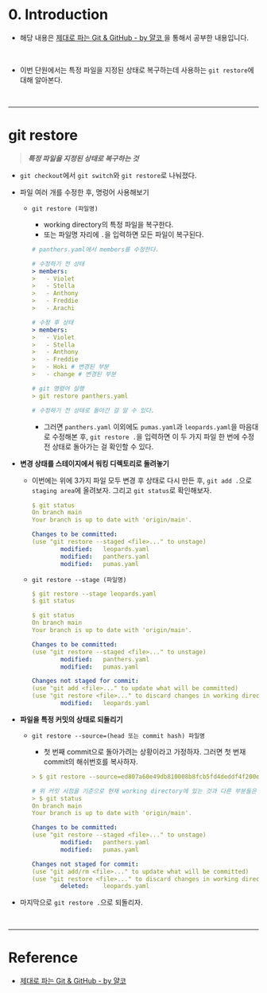 # 0. Introduction

- 해당 내용은 [제대로 파는 Git & GitHub - by 얄코 ](https://www.inflearn.com/course/%EC%A0%9C%EB%8C%80%EB%A1%9C-%ED%8C%8C%EB%8A%94-%EA%B9%83/dashboard)을 통해서 공부한 내용입니다.

<br>

- 이번 단원에서는 특정 파일을 지정된 상태로 복구하는데 사용하는 `git restore`에 대해 알아본다.

<br>

---

# git restore

> **_특정 파일을 지정된 상태로 복구하는 것_**

- `git checkout`에서 `git switch`와 `git restore`로 나눠졌다.

- 파일 여러 개를 수정한 후, 명렁어 사용해보기

  - `git restore (파일명)`

    - working directory의 특정 파일을 복구한다.
    - 또는 파일명 자리에 `.`을 입력하면 모든 파일이 복구된다.

    ```yml
    # panthers.yaml에서 members를 수정한다.

    # 수정하기 전 상태
    > members:
    >   - Violet
    >   - Stella
    >   - Anthony
    >   - Freddie
    >   - Arachi

    # 수정 후 상태
    > members:
    >   - Violet
    >   - Stella
    >   - Anthony
    >   - Freddie
    >   - Hoki # 변경된 부분
    >   - change # 변경된 부분

    # git 명령어 실행
    > git restore panthers.yaml

    # 수정하기 전 상태로 돌아간 걸 알 수 있다.
    ```

    - 그러면 `panthers.yaml` 이외에도 `pumas.yaml`과 `leopards.yaml`을 마음대로 수정해본 후, `git restore .`을 입력하면 이 두 가지 파일 한 번에 수정 전 상태로 돌아가는 걸 확인할 수 있다.

- **변경 상태를 스테이지에서 워킹 디렉토리로 돌려놓기**

  - 이번에는 위에 3가지 파일 모두 변경 후 상태로 다시 만든 후, `git add .`으로 `staging area`에 올려보자. 그리고 `git status`로 확인해보자.

    ```yml
    $ git status
    On branch main
    Your branch is up to date with 'origin/main'.

    Changes to be committed:
    (use "git restore --staged <file>..." to unstage)
            modified:   leopards.yaml
            modified:   panthers.yaml
            modified:   pumas.yaml
    ```

  - `git restore --stage (파일명)`

    ```yml
    $ git restore --stage leopards.yaml
    $ git status

    $ git status
    On branch main
    Your branch is up to date with 'origin/main'.

    Changes to be committed:
    (use "git restore --staged <file>..." to unstage)
            modified:   panthers.yaml
            modified:   pumas.yaml

    Changes not staged for commit:
    (use "git add <file>..." to update what will be committed)
    (use "git restore <file>..." to discard changes in working directory)
            modified:   leopards.yaml
    ```

- **파일을 특정 커밋의 상태로 되돌리기**

  - `git restore --source=(head 또는 commit hash) 파일명`

    - 첫 번째 commit으로 돌아가려는 상황이라고 가정하자. 그러면 첫 번재 commit의 해쉬번호를 복사하자.

    ```yml
    > $ git restore --source=ed807a60e49db810008b8fcb5fd4deddf4f200ec leopards.yaml

    # 위 커밋 시점을 기준으로 현재 working directory에 있는 것과 다른 부분들은 수정된 부분으로 인식된다.
    > $ git status
    On branch main
    Your branch is up to date with 'origin/main'.

    Changes to be committed:
    (use "git restore --staged <file>..." to unstage)
            modified:   panthers.yaml
            modified:   pumas.yaml

    Changes not staged for commit:
    (use "git add/rm <file>..." to update what will be committed)
    (use "git restore <file>..." to discard changes in working directory)
            deleted:    leopards.yaml
    ```

- 마지막으로 `git restore .`으로 되돌리자.

<br>

---

# Reference

- [제대로 파는 Git & GitHub - by 얄코](https://www.inflearn.com/course/%EC%A0%9C%EB%8C%80%EB%A1%9C-%ED%8C%8C%EB%8A%94-%EA%B9%83/dashboard)
